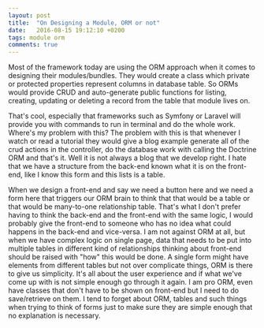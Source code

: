 ```yaml
---
layout: post
title:  "On Designing a Module, ORM or not"
date:   2016-08-15 19:12:10 +0200
tags: module orm
comments: true
--- 
```


Most of the framework today are using the ORM approach when it comes to designing their modules/bundles. They would create a class which private or protected properties represent columns in database table. So ORMs would provide CRUD and auto-generate public functions for listing, creating, updating or deleting a record from the table that module lives on.

That's cool, especially that frameworks such as Symfony or Laravel will provide you with commands to run in terminal and do the whole work. Where's my problem with this? The problem with this is that whenever I watch or read a tutorial they would give a blog example generate all of the crud actions in the controller, do the database work with calling the Doctrine ORM and that's it. Well it is not always a blog that we develop right. I hate that we have a structure from the back-end known what it is on the front-end, like I know this form and this lists is a table.

When we design a front-end and say we need a button here and we need a form here that triggers our ORM brain to think that that would be a table or that would be many-to-one relationship table. That's what I don't prefer having to think the back-end and the front-end with the same logic, I would probably give the front-end to someone who has no idea what could happens in the back-end and vice-versa. I am not against ORM at all, but when we have complex logic on single page, data that needs to be put into multiple tables in different kind of relationships thinking about front-end should be raised with "how" this would be done. A single form might have elements from different tables but not over complicate things, ORM is there to give us simplicity. It's all about the user experience and if what we've come up with is not simple enough go through it again. I am pro ORM, even have classes that don't have to be shown on front-end but I need to do save/retrieve on them. I tend to forget about ORM, tables and such things when trying to think of forms just to make sure they are simple enough that no explanation is necessary.
